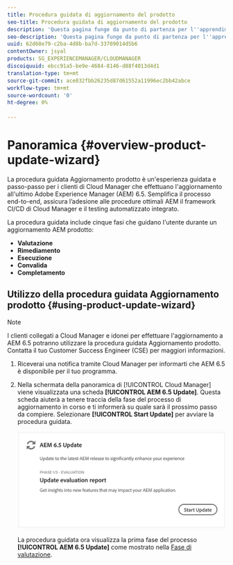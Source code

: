 ```yaml
---
title: Procedura guidata di aggiornamento del prodotto
seo-title: Procedura guidata di aggiornamento del prodotto
description: 'Questa pagina funge da punto di partenza per l''apprendimento della procedura guidata di aggiornamento dei prodotti. '
seo-description: 'Questa pagina funge da punto di partenza per l''apprendimento della procedura guidata di aggiornamento dei prodotti. '
uuid: 62d68e79-c2ba-4d8b-ba7d-33709014d5b6
contentOwner: jsyal
products: SG_EXPERIENCEMANAGER/CLOUDMANAGER
discoiquuid: ebcc91a5-be9e-4684-8146-d88f4013d4d1
translation-type: tm+mt
source-git-commit: ace032fbb26235d87d61552a11996ec2bb42abce
workflow-type: tm+mt
source-wordcount: '0'
ht-degree: 0%

---
```



# Panoramica {#overview-product-update-wizard}

La procedura guidata Aggiornamento prodotto è un&#39;esperienza guidata e passo-passo per i clienti di Cloud Manager che effettuano l&#39;aggiornamento all&#39;ultimo Adobe Experience Manager (AEM) 6.5. Semplifica il processo end-to-end, assicura l’adesione alle procedure ottimali AEM il framework CI/CD di Cloud Manager e il testing automatizzato integrato.

La procedura guidata include cinque fasi che guidano l&#39;utente durante un aggiornamento AEM prodotto:

* **Valutazione**
* **Rimediamento**
* **Esecuzione**
* **Convalida**
* **Completamento**


## Utilizzo della procedura guidata Aggiornamento prodotto {#using-product-update-wizard}

>[!NOTE]
>
>I clienti collegati a Cloud Manager e idonei per effettuare l&#39;aggiornamento a AEM 6.5 potranno utilizzare la procedura guidata Aggiornamento prodotto. Contatta il tuo Customer Success Engineer (CSE) per maggiori informazioni.

1. Riceverai una notifica tramite Cloud Manager per informarti che AEM 6.5 è disponibile per il tuo programma.

1. Nella schermata della panoramica di [!UICONTROL Cloud Manager] viene visualizzata una scheda **[!UICONTROL AEM 6.5 Update]**. Questa scheda aiuterà a tenere traccia della fase del processo di aggiornamento in corso e ti informerà su quale sarà il prossimo passo da compiere. Selezionare **[!UICONTROL Start Update]** per avviare la procedura guidata.

   ![](assets/Start-Update.png)

   La procedura guidata ora visualizza la prima fase del processo **[!UICONTROL AEM 6.5 Update]** come mostrato nella [Fase di valutazione](evaluation.md).
